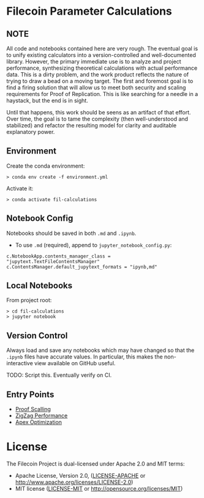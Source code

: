 # Filecoin Parameter Calculations

## NOTE

All code and notebooks contained here are very rough. The eventual goal is to unify existing calculators into a 
version-controlled and well-documented library. However, the primary immediate use is to analyze and project 
performance, synthesizing theoretical calculations with actual performance data. This is a dirty problem, and the 
work product reflects the nature of trying to draw a bead on a moving target. The first and foremost goal is to find 
a firing solution that will allow us to meet both security and scaling requirements for Proof of Replication. This is
 like searching for a needle in a haystack, but the end is in sight.
 
Until that happens, this work should be seens as an artifact of that effort. Over time, the goal is to tame the complexity 
(then well-understood and stabilized) and refactor the resulting model for clarity and auditable explanatory power.

## Environment

Create the conda environment:

```console
> conda env create -f environment.yml
```

Activate it:
```console
> conda activate fil-calculations
```

## Notebook Config

Notebooks should be saved in both `.md` and `.ipynb`.
- To use `.md` (required), append to `jupyter_notebook_config.py`:
```
c.NotebookApp.contents_manager_class = "jupytext.TextFileContentsManager"
c.ContentsManager.default_jupytext_formats = "ipynb,md"
```

## Local Notebooks

From project root:
```console
> cd fil-calculations
> jupyter notebook
````

## Version Control

Always load and save any notebooks which may have changed so that the `.ipynb` files have accurate values. In 
particular, this makes the non-interactive view available on GitHub useful.

TODO: Script this. Eventually verify on CI.

## Entry Points

 - [Proof Scalling](fil-calculations/proof_scaling.ipynb)
 - [ZigZag Performance](fil-calculations/zigzag_performance.ipynb)
 - [Apex Optimization](fil-calculations/apex.ipynb)


# License

The Filecoin Project is dual-licensed under Apache 2.0 and MIT terms:

- Apache License, Version 2.0, ([LICENSE-APACHE](../LICENSE-APACHE) or http://www.apache.org/licenses/LICENSE-2.0)
- MIT license ([LICENSE-MIT](../LICENSE-MIT) or http://opensource.org/licenses/MIT)
